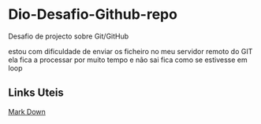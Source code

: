 # Dio-Desafio-Github-repo
Desafio de projecto sobre Git/GitHub

estou com dificuldade de enviar os ficheiro no meu servidor remoto do GIT
ela fica a processar por muito tempo e não sai fica como se estivesse em loop
## Links Uteis 
[Mark Down](https://www.markdownguide.org)
